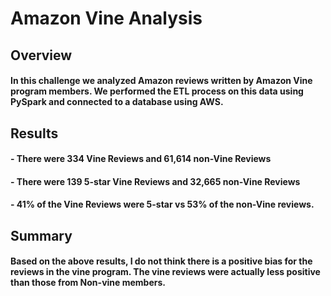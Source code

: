 # Amazon Vine Analysis
## Overview 
#### In this challenge we analyzed Amazon reviews written by Amazon Vine program members. We performed the ETL process on this data using PySpark and connected to a database using AWS. 

## Results 
#### - There were 334 Vine Reviews and 61,614 non-Vine Reviews
#### - There were 139 5-star Vine Reviews and 32,665 non-Vine Reviews 
#### - 41% of the Vine Reviews were 5-star vs 53% of the non-Vine reviews.

## Summary 
#### Based on the above results, I do not think there is a positive bias for the reviews in the vine program. The vine reviews were actually less positive than those from Non-vine members. 
